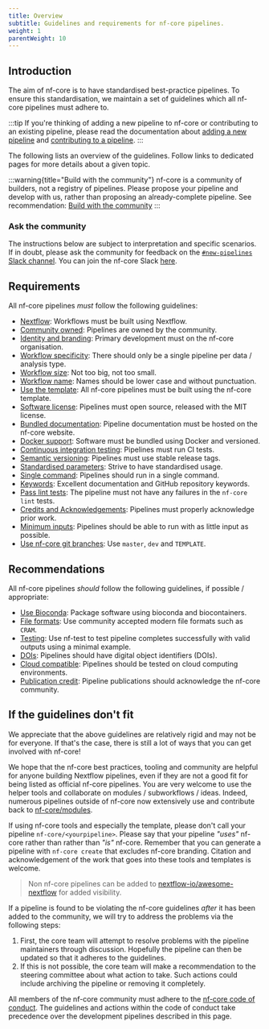 ```yaml
---
title: Overview
subtitle: Guidelines and requirements for nf-core pipelines.
weight: 1
parentWeight: 10
---
```


## Introduction

The aim of nf-core is to have standardised best-practice pipelines.
To ensure this standardisation, we maintain a set of guidelines which all nf-core
pipelines must adhere to.

:::tip
If you're thinking of adding a new pipeline to nf-core or contributing to an existing pipeline, please read the documentation
about [adding a new pipeline](/docs/tutorials/adding_a_pipeline/overview) and [contributing to a pipeline](/docs/tutorials/contributing_to_nf-core/contributing_to_pipelines).
:::

The following lists an overview of the guidelines. Follow links to dedicated pages for more details about a given topic.

:::warning{title="Build with the community"}
nf-core is a community of builders, not a registry of pipelines.
Please propose your pipeline and develop with us, rather than
proposing an already-complete pipeline.
See recommendation: [Build with the community](/docs/guidelines/pipelines/recommendations/build_with_community)
:::

### Ask the community

The instructions below are subject to interpretation and specific scenarios.
If in doubt, please ask the community for feedback on the [`#new-pipelines` Slack channel](https://nfcore.slack.com/channels/new-pipelines).
You can join the nf-core Slack [here](https://nf-co.re/join).

## Requirements

All nf-core pipelines _must_ follow the following guidelines:

- [Nextflow](/docs/guidelines/pipelines/requirements/nextflow): Workflows must be built using Nextflow.
- [Community owned](/docs/guidelines/pipelines/requirements/community_owned): Pipelines are owned by the community.
- [Identity and branding](/docs/guidelines/pipelines/requirements/identity_branding): Primary development must on the nf-core organisation.
- [Workflow specificity](/docs/guidelines/pipelines/requirements/workflow_specificity): There should only be a single pipeline per data / analysis type.
- [Workflow size](/docs/guidelines/pipelines/requirements/workflow_size): Not too big, not too small.
- [Workflow name](/docs/guidelines/pipelines/requirements/workflow_name): Names should be lower case and without punctuation.
- [Use the template](/docs/guidelines/pipelines/requirements/use_the_template): All nf-core pipelines must be built using the nf-core template.
- [Software license](/docs/guidelines/pipelines/requirements/mit_license): Pipelines must open source, released with the MIT license.
- [Bundled documentation](/docs/guidelines/pipelines/requirements/docs): Pipeline documentation must be hosted on the nf-core website.
- [Docker support](/docs/guidelines/pipelines/requirements/docker): Software must be bundled using Docker and versioned.
- [Continuous integration testing](/docs/guidelines/pipelines/requirements/ci_testing): Pipelines must run CI tests.
- [Semantic versioning](/docs/guidelines/pipelines/requirements/semantic_versioning): Pipelines must use stable release tags.
- [Standardised parameters](/docs/guidelines/pipelines/requirements/parameters): Strive to have standardised usage.
- [Single command](/docs/guidelines/pipelines/requirements/single_command): Pipelines should run in a single command.
- [Keywords](/docs/guidelines/pipelines/requirements/keywords): Excellent documentation and GitHub repository keywords.
- [Pass lint tests](/docs/guidelines/pipelines/requirements/linting): The pipeline must not have any failures in the `nf-core lint` tests.
- [Credits and Acknowledgements](/docs/guidelines/pipelines/requirements/acknowledgements): Pipelines must properly acknowledge prior work.
- [Minimum inputs](/docs/guidelines/pipelines/requirements/minimum_inputs): Pipelines should be able to run with as little input as possible.
- [Use nf-core git branches](/docs/guidelines/pipelines/requirements/git_branches): Use `master`, `dev` and `TEMPLATE`.

## Recommendations

All nf-core pipelines _should_ follow the following guidelines, if possible / appropriate:

- [Use Bioconda](/docs/guidelines/pipelines/recommendations/bioconda): Package software using bioconda and biocontainers.
- [File formats](/docs/guidelines/pipelines/recommendations/file_formats): Use community accepted modern file formats such as `CRAM`.
- [Testing](/docs/guidelines/pipelines/recommendations/testing): Use nf-test to test pipeline completes successfully with valid outputs using a minimal example.
- [DOIs](/docs/guidelines/pipelines/recommendations/dois): Pipelines should have digital object identifiers (DOIs).
- [Cloud compatible](/docs/guidelines/pipelines/recommendations/cloud_compatible): Pipelines should be tested on cloud computing environments.
- [Publication credit](/docs/guidelines/pipelines/recommendations/publication_credit): Pipeline publications should acknowledge the nf-core community.

## If the guidelines don't fit

We appreciate that the above guidelines are relatively rigid and may not be for everyone.
If that's the case, there is still a lot of ways that you can get involved with nf-core!

We hope that the nf-core best practices, tooling and community are helpful for anyone building Nextflow pipelines, even if they are not a good fit for being listed as official nf-core pipelines.
You are very welcome to use the helper tools and collaborate on modules / subworkflows / ideas.
Indeed, numerous pipelines outside of nf-core now extensively use and contribute back to [nf-core/modules](https://github.com/nf-core/modules).

If using nf-core tools and especially the template, please don't call your pipeline `nf-core/<yourpipeline>`.
Please say that your pipeline _"uses"_ nf-core rather than rather than _"is"_ nf-core.
Remember that you can generate a pipeline with `nf-core create` that excludes nf-core branding.
Citation and acknowledgement of the work that goes into these tools and templates is welcome.

> Non nf-core pipelines can be added to [nextflow-io/awesome-nextflow](https://github.com/nextflow-io/awesome-nextflow) for added visibility.

If a pipeline is found to be violating the nf-core guidelines _after_ it has been added to the community, we will try to address the problems via the following steps:

1. First, the core team will attempt to resolve problems with the pipeline maintainers through discussion. Hopefully the pipeline can then be updated so that it adheres to the guidelines.
2. If this is not possible, the core team will make a recommendation to the steering committee about what action to take. Such actions could include archiving the pipeline or removing it completely.

All members of the nf-core community must adhere to the [nf-core code of conduct](https://nf-co.re/code_of_conduct).
The guidelines and actions within the code of conduct take precedence over the development pipelines described in this page.
